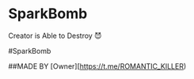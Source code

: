 # SparkBomb
Creator is Able to Destroy 😈

#SparkBomb

##MADE BY [Owner][https://t.me/ROMANTIC_KILLER)
